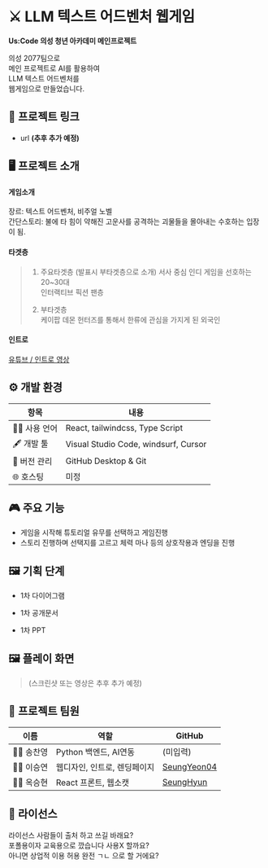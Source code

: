 # ⚔️ LLM 텍스트 어드벤처 웹게임 

**Us:Code 의성 청년 아카데미 메인프로젝트**
  
의성 2077팀으로  
메인 프로젝트로 AI를 활용하여  
LLM 텍스트 어드벤처를  
웹게임으로 만들었습니다.  
  
## 🔗 프로젝트 링크

- url **(추후 추가 예정)**
  
## 🖥️ 프로젝트 소개

#### 게임소개 
장르: 텍스트 어드벤처, 비주얼 노벨  
간단스토리: 불에 타 힘이 약해진 고운사를 공격하는 괴물들을 몰아내는 수호하는 입장이 됨.  
  
#### 타겟층 
> 1. 주요타겟층 (발표시 부타겟층으로 소개)
> 서사 중심 인디 게임을 선호하는 20~30대  
> 인터랙티브 픽션 팬층
>  
> 2. 부타겟층  
> 케이팝 데몬 헌터즈를 통해서 한류에 관심을 가지게 된 외국인  
  
#### 인트로 
[유튜브 / 인트로 영상](https://youtu.be/rBwIXjbALMc?si=R3U35fouqxo5sKxh)  


  
## ⚙️ 개발 환경

| 항목             | 내용                               |
|------------------|-----------------------------------|
| 🧑‍💻 사용 언어     | React, tailwindcss, Type Script |
| 🖋 개발 툴   | Visual Studio Code, windsurf, Cursor |
| 📁 버전 관리      | GitHub Desktop & Git |
| 🌐 호스팅         | 미정 |
  
## 🎮 주요 기능

- 게임을 시작해 튜토리얼 유무를 선택하고 게임진행
- 스토리 진행하며 선택지를 고르고 체력 마나 등의 상호작용과 엔딩을 진행 
  
## 🖼️ 기획 단계 

- 1차 다이어그램  

- 1차 공개문서 

- 1차 PPT

  
## 🖼️ 플레이 화면 

> (스크린샷 또는 영상은 추후 추가 예정)
  
## 🌱 프로젝트 팀원

| 이름         | 역할    | GitHub                                          |
|--------------|---------|------------------------------------------------|
| 👨‍💻 송찬영     | Python 백엔드, AI연동 | (미입력)                          |
| 👩‍💻 이승연     | 웹디자인, 인트로, 렌딩페이지 | [SeungYeon04](https://github.com/SeungYeon04) |
| 👨‍💻 옥승현     | React 프론트, 웹소캣 | [SeungHyun](https://github.com/SeungHyunOK) |
  
## 📜 라이선스

라이선스 사람들이 출처 하고 쓰길 바래요?  
포폴용이자 교육용으로 깠습니다 사용X 할까요?  
아니면 상업적 이용 허용 완전 ㄱㄴ 으로 할 거에요?  
